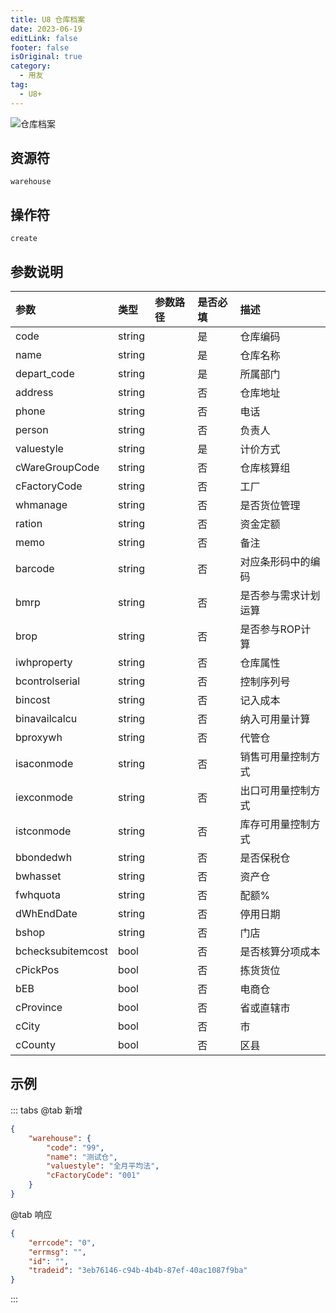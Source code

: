 ```yaml
---
title: U8 仓库档案
date: 2023-06-19
editLink: false
footer: false
isOriginal: true
category:
  - 用友
tag:
  - U8+
---
```


![仓库档案](https://nas.ilyl.life:8092/yonyou/u8/as/warehouse.gif)

## 资源符

`warehouse`
  
## 操作符

`create`

## 参数说明

|参数|类型|参数路径|是否必填|描述|
|:-|:-|:-|:-|:-|
|code|string||是|仓库编码|
|name|string||是|仓库名称|
|depart_code|string||是|所属部门|
|address|string||否|仓库地址|
|phone|string||否|电话|
|person|string||否|负责人|
|valuestyle|string||是|计价方式|
|cWareGroupCode|string||否|仓库核算组|
|cFactoryCode|string||否|工厂|
|whmanage|string||否|是否货位管理|
|ration|string||否|资金定额|
|memo|string||否|备注|
|barcode|string||否|对应条形码中的编码|
|bmrp|string||否|是否参与需求计划运算|
|brop|string||否|是否参与ROP计算|
|iwhproperty|string||否|仓库属性|
|bcontrolserial|string||否|控制序列号|
|bincost|string||否|记入成本|
|binavailcalcu|string||否|纳入可用量计算|
|bproxywh|string||否|代管仓|
|isaconmode|string||否|销售可用量控制方式|
|iexconmode|string||否|出口可用量控制方式|
|istconmode|string||否|库存可用量控制方式|
|bbondedwh|string||否|是否保税仓|
|bwhasset|string||否|资产仓|
|fwhquota|string||否|配额%|
|dWhEndDate|string||否|停用日期|
|bshop|string||否|门店|
|bchecksubitemcost|bool||否|是否核算分项成本|
|cPickPos|bool||否|拣货货位|
|bEB|bool||否|电商仓|
|cProvince|bool||否|省或直辖市|
|cCity|bool||否|市|
|cCounty|bool||否|区县|

## 示例

::: tabs
@tab 新增

```json
{
    "warehouse": {
        "code": "99",
        "name": "测试仓",
        "valuestyle": "全月平均法",
        "cFactoryCode": "001"
    }
}
```

@tab 响应

```json
{
    "errcode": "0",
    "errmsg": "",
    "id": "",
    "tradeid": "3eb76146-c94b-4b4b-87ef-40ac1087f9ba"
}
```

:::
